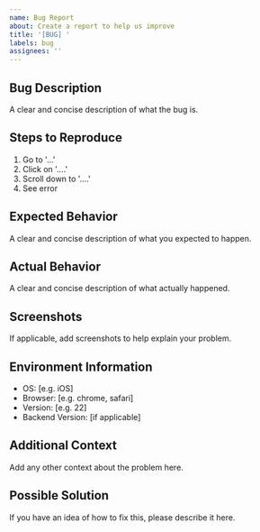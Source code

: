 ```yaml
---
name: Bug Report
about: Create a report to help us improve
title: '[BUG] '
labels: bug
assignees: ''
---
```


## Bug Description
A clear and concise description of what the bug is.

## Steps to Reproduce
1. Go to '...'
2. Click on '....'
3. Scroll down to '....'
4. See error

## Expected Behavior
A clear and concise description of what you expected to happen.

## Actual Behavior
A clear and concise description of what actually happened.

## Screenshots
If applicable, add screenshots to help explain your problem.

## Environment Information
- OS: [e.g. iOS]
- Browser: [e.g. chrome, safari]
- Version: [e.g. 22]
- Backend Version: [if applicable]

## Additional Context
Add any other context about the problem here.

## Possible Solution
If you have an idea of how to fix this, please describe it here.